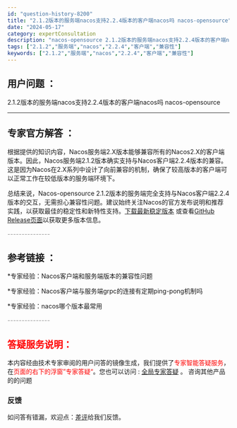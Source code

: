 ```yaml
---
id: "question-history-8200"
title: "2.1.2版本的服务端nacos支持2.2.4版本的客户端nacos吗 nacos-opensource"
date: "2024-05-17"
category: expertConsultation
description: "nacos-opensource 2.1.2版本的服务端nacos支持2.2.4版本的客户端nacos吗"
tags: ["2.1.2","服务端","nacos","2.2.4","客户端","兼容性"]
keywords: ["2.1.2","服务端","nacos","2.2.4","客户端","兼容性"]
---
```


## 用户问题 ： 
 2.1.2版本的服务端nacos支持2.2.4版本的客户端nacos吗 nacos-opensource 

---------------
## 专家官方解答 ：

根据提供的知识内容，Nacos服务端2.X版本能够兼容所有的Nacos2.X的客户端版本。因此，Nacos服务端2.1.2版本确实支持与Nacos客户端2.2.4版本的兼容。这是因为Nacos在2.X系列中设计了向前兼容的机制，确保了较高版本的客户端可以正常工作在较低版本的服务端环境下。

总结来说，Nacos-opensource 2.1.2版本的服务端完全支持与Nacos客户端2.2.4版本的交互，无需担心兼容性问题。建议始终关注Nacos的官方发布说明和推荐实践，以获取最佳的稳定性和新特性支持。[下载最新稳定版本](https://nacos.io/download/nacos-server/) 或查看[GitHub Release页面](https://github.com/alibaba/nacos/releases)以获取更多版本信息。


<font color="#949494">---------------</font> 


## 参考链接 ：

*专家经验：Nacos客户端和服务端版本的兼容性问题 
 
 *专家经验：Nacos客户端与服务端grpc的连接有定期ping-pong机制吗 
 
 *专家经验：nacos哪个版本最常用 


 <font color="#949494">---------------</font> 
 


## <font color="#FF0000">答疑服务说明：</font> 

本内容经由技术专家审阅的用户问答的镜像生成，我们提供了<font color="#FF0000">专家智能答疑服务</font>，在<font color="#FF0000">页面的右下的浮窗”专家答疑“</font>。您也可以访问 : [全局专家答疑](https://opensource.alibaba.com/chatBot) 。 咨询其他产品的的问题

### 反馈
如问答有错漏，欢迎点：[差评](https://ai.nacos.io/user/feedbackByEnhancerGradePOJOID?enhancerGradePOJOId=13559)给我们反馈。
